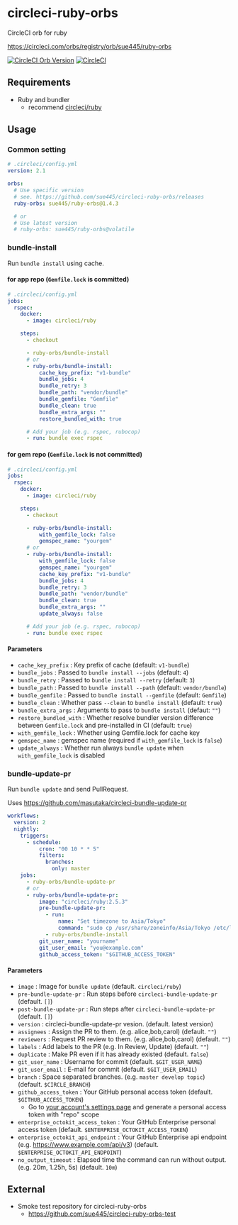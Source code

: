 # circleci-ruby-orbs
CircleCI orb for ruby

https://circleci.com/orbs/registry/orb/sue445/ruby-orbs

[![CircleCI Orb Version](https://img.shields.io/badge/endpoint.svg?url=https://badges.circleci.io/orb/sue445/ruby-orbs)](https://circleci.com/orbs/registry/orb/sue445/ruby-orbs) 
[![CircleCI](https://circleci.com/gh/sue445/circleci-ruby-orbs/tree/master.svg?style=svg)](https://circleci.com/gh/sue445/circleci-ruby-orbs/tree/master)


## Requirements
* Ruby and bundler
  * recommend [circleci/ruby](https://hub.docker.com/r/circleci/ruby/)

## Usage
### Common setting
```yml
# .circleci/config.yml
version: 2.1

orbs:
  # Use specific version
  # see. https://github.com/sue445/circleci-ruby-orbs/releases
  ruby-orbs: sue445/ruby-orbs@1.4.3

  # or
  # Use latest version
  # ruby-orbs: sue445/ruby-orbs@volatile
```

### bundle-install
Run `bundle install` using cache.

#### for app repo (`Gemfile.lock` is committed)
```yml
# .circleci/config.yml
jobs:
  rspec:
    docker:
      - image: circleci/ruby

    steps:
      - checkout

      - ruby-orbs/bundle-install
      # or
      - ruby-orbs/bundle-install:
          cache_key_prefix: "v1-bundle"
          bundle_jobs: 4
          bundle_retry: 3
          bundle_path: "vendor/bundle"
          bundle_gemfile: "Gemfile"
          bundle_clean: true
          bundle_extra_args: ""
          restore_bundled_with: true

      # Add your job (e.g. rspec, rubocop)
      - run: bundle exec rspec
```

#### for gem repo (`Gemfile.lock` is not committed)
```yml
# .circleci/config.yml
jobs:
  rspec:
    docker:
      - image: circleci/ruby

    steps:
      - checkout

      - ruby-orbs/bundle-install:
          with_gemfile_lock: false
          gemspec_name: "yourgem"
      # or
      - ruby-orbs/bundle-install:
          with_gemfile_lock: false
          gemspec_name: "yourgem"
          cache_key_prefix: "v1-bundle"
          bundle_jobs: 4
          bundle_retry: 3
          bundle_path: "vendor/bundle"
          bundle_clean: true
          bundle_extra_args: ""
          update_always: false

      # Add your job (e.g. rspec, rubocop)
      - run: bundle exec rspec
```

#### Parameters
* `cache_key_prefix` : Key prefix of cache (default: `v1-bundle`)
* `bundle_jobs` : Passed to `bundle install --jobs` (default: `4`)
* `bundle_retry` : Passed to `bundle install --retry` (default: `3`)
* `bundle_path` : Passed to `bundle install --path` (default: `vendor/bundle`)
* `bundle_gemfile` : Passed to `bundle install --gemfile` (default: `Gemfile`)
* `bundle_clean` : Whether pass `--clean` to `bundle install` (default: `true`)
* `bundle_extra_args` : Arguments to pass to `bundle install` (defaut: `""`)
* `restore_bundled_with` : Whether resolve bundler version difference between `Gemfile.lock` and pre-installed in CI (default: `true`)
* `with_gemfile_lock` : Whether using Gemfile.lock for cache key
* `gemspec_name` : gemspec name (required if `with_gemfile_lock` is `false`)
* `update_always` : Whether run always `bundle update` when `with_gemfile_lock` is disabled

### bundle-update-pr
Run `bundle update` and send PullRequest.

Uses https://github.com/masutaka/circleci-bundle-update-pr

```yml
workflows:
  version: 2
  nightly:
    triggers:
      - schedule:
          cron: "00 10 * * 5"
          filters:
            branches:
              only: master
    jobs:
      - ruby-orbs/bundle-update-pr
      # or
      - ruby-orbs/bundle-update-pr:
          image: "circleci/ruby:2.5.3"
          pre-bundle-update-pr:
            - run:
                name: "Set timezone to Asia/Tokyo"
                command: "sudo cp /usr/share/zoneinfo/Asia/Tokyo /etc/localtime"
            - ruby-orbs/bundle-install
          git_user_name: "yourname"
          git_user_email: "you@example.com"
          github_access_token: "$GITHUB_ACCESS_TOKEN"
```

#### Parameters
* `image` : Image for `bundle update` (default. `circleci/ruby`)
* `pre-bundle-update-pr` : Run steps before `circleci-bundle-update-pr` (default. `[]`)
* `post-bundle-update-pr` : Run steps after `circleci-bundle-update-pr` (default. `[]`)
* `version` : circleci-bundle-update-pr vesion. (default. latest version)
* `assignees` : Assign the PR to them. (e.g. alice,bob,carol) (default. `""`)
* `reviewers` : Request PR review to them. (e.g. alice,bob,carol) (default. `""`)
* `labels` : Add labels to the PR (e.g. In Review, Update) (default. `""`)
* `duplicate` : Make PR even if it has already existed (default. `false`)
* `git_user_name` : Username for commit (default. `$GIT_USER_NAME`)
* `git_user_email` : E-mail for commit (default. `$GIT_USER_EMAIL`)
* `branch` : Space separated branches. (e.g. `master develop topic`) (default. `$CIRCLE_BRANCH`)
* `github_access_token` : Your GitHub personal access token (default. `$GITHUB_ACCESS_TOKEN`)
  * Go to [your account's settings page](https://github.com/settings/tokens/new?description=circleci-bundle-update-pr%20token) and generate a personal access token with "repo" scope
* `enterprise_octokit_access_token` : Your GitHub Enterprise personal access token (default. `$ENTERPRISE_OCTOKIT_ACCESS_TOKEN`)
* `enterprise_octokit_api_endpoint` : Your GitHub Enterprise api endpoint (e.g. https://www.example.com/api/v3) (default. `$ENTERPRISE_OCTOKIT_API_ENDPOINT`)
* `no_output_timeout` : Elapsed time the command can run without output. (e.g. 20m, 1.25h, 5s) (default. `10m`)

## External
* Smoke test repository for circleci-ruby-orbs
  * https://github.com/sue445/circleci-ruby-orbs-test
